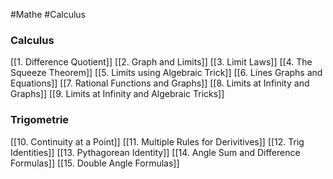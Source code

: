 #Mathe #Calculus
### Calculus
[[1. Difference Quotient]]
[[2. Graph and Limits]]
[[3. Limit Laws]]
[[4. The Squeeze Theorem]]
[[5. Limits using Algebraic Trick]]
[[6. Lines Graphs and Equations]]
[[7. Rational Functions and Graphs]]
[[8. Limits at Infinity and Graphs]]
[[9. Limits at Infinity and Algebraic Tricks]]
### Trigometrie
[[10. Continuity at a Point]]
[[11. Multiple Rules for Derivitives]]
[[12. Trig Identities]]
[[13. Pythagorean Identity]]
[[14. Angle Sum and Difference Formulas]]
[[15. Double Angle Formulas]]
